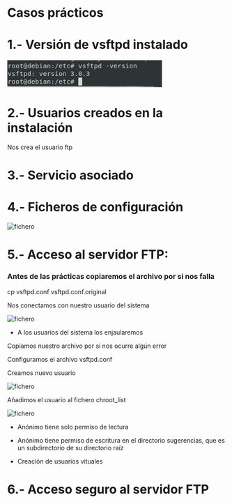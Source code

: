 # Casos prácticos

# 1.- Versión de vsftpd instalado

![version](/imagenes/version.PNG)

# 2.- Usuarios creados en la instalación

Nos crea el usuario ftp

# 3.- Servicio asociado



# 4.- Ficheros de configuración

![fichero](/imagenes/fichero.png)

# 5.- Acceso al servidor FTP: 

### Antes de las prácticas copiaremos el archivo por si nos falla

cp vsftpd.conf vsftpd.conf.original

Nos conectamos con nuestro usuario del sistema

![fichero](/imagenes/sistema.png)

 - A los usuarios del sistema los enjaularemos

Copiamos nuestro archivo por si nos ocurre algún error



Configuramos el archivo vsftpd.conf
 


Creamos nuevo usuario

![fichero](/imagenes/usuario.png)

Añadimos el usuario al fichero chroot_list

![fichero](/imagenes/anadir.png)

- Anónimo tiene solo permiso de lectura


- Anónimo tiene permiso de escritura en el directorio sugerencias, que es un subdirectorio de su directorio raíz


- Creación de usuarios vituales


# 6.- Acceso seguro al servidor FTP
